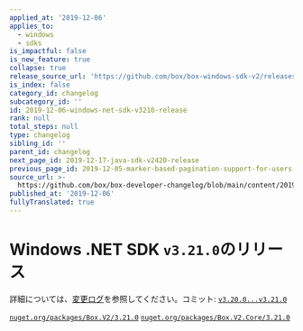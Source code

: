 ```yaml
---
applied_at: '2019-12-06'
applies_to:
  - windows
  - sdks
is_impactful: false
is_new_feature: true
collapse: true
release_source_url: 'https://github.com/box/box-windows-sdk-v2/releases/tag/v3.21.0'
is_index: false
category_id: changelog
subcategory_id: ''
id: 2019-12-06-windows-net-sdk-v3210-release
rank: null
total_steps: null
type: changelog
sibling_id: ''
parent_id: changelog
next_page_id: 2019-12-17-java-sdk-v2420-release
previous_page_id: 2019-12-05-marker-based-pagination-support-for-users-api
source_url: >-
  https://github.com/box/box-developer-changelog/blob/main/content/2019/12-06-windows-net-sdk-v3210-release.md
published_at: '2019-12-06'
fullyTranslated: true
---
```

# Windows .NET SDK `v3.21.0`のリリース

詳細については、[変更ログ](https://github.com/box/box-windows-sdk-v2/blob/master/CHANGELOG.md#3210)を参照してください。コミット: [`v3.20.0...v3.21.0`](https://github.com/box/box-windows-sdk-v2/compare/`v3.20.0...v3.21.0`)

[`nuget.org/packages/Box.V2/3.21.0`](https://www.nuget.org/packages/Box.V2/3.21.0)
[`nuget.org/packages/Box.V2.Core/3.21.0`](https://www.nuget.org/packages/Box.V2.Core/3.21.0)
